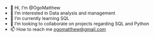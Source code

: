 - 👋 Hi, I’m @OgoMatthew
- 👀 I’m interested in Data analysis and management
- 🌱 I’m currently learning SQL
- 💞️ I’m looking to collaborate on projects regarding SQL and Python
- 📫 How to reach me ogomatthew@gmail.com

<!---
OgoMatthew/OgoMatthew is a ✨ special ✨ repository because its `README.md` (this file) appears on your GitHub profile.
You can click the Preview link to take a look at your changes.
--->
